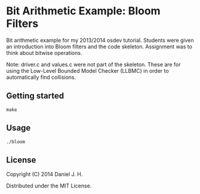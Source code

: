 # Bit Arithmetic Example: Bloom Filters

Bit arithmetic example for my 2013/2014 osdev tutorial. Students were given an introduction into Bloom filters and the code skeleton. Assignment was to think about bitwise operations.

Note: driver.c and values.c were not part of the skeleton. These are for using the Low-Level Bounded Model Checker (LLBMC) in order to automatically find collisions.

## Getting started

    make

## Usage

    ./bloom

## License

Copyright (C) 2014 Daniel J. H.

Distributed under the MIT License.
